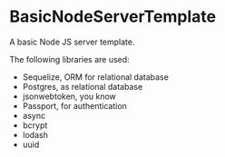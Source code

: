 # BasicNodeServerTemplate
A basic Node JS server template. 

The following libraries are used:
* Sequelize, ORM for relational database
* Postgres, as relational database
* jsonwebtoken, you know
* Passport, for authentication
* async
* bcrypt
* lodash
* uuid
